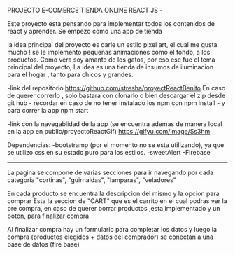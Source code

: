 PROJECTO E-COMERCE TIENDA ONLINE REACT JS - 

Este proyecto esta pensando para implementar todos los contenidos de react y aprender.
Se empezo como una app de tienda

la idea principal del proyecto es darle un estilo pixel art, el cual me gusta mucho !
se le implemento pequeñas animaciones como el fondo, a los productos.
Como vera soy amante de los gatos, por eso ese fue el tema principal del proyecto,
La idea es una tienda de insumos de iluminacion para el hogar , tanto para chicos y grandes.

-link del repositorio 
https://github.com/stresha/proyectReactBenito
En caso de querer correrlo , solo bastara con clonarlo o  bien descargar el zip desde git hub -
recordar en caso de no tener instalado los npm
con npm install - 
y para correr la app npm start 


-link con la navegablidad de la app (se encuentra ademas de manera local en la app en  public/proyectoReactGif)
https://gifyu.com/image/Ss3hm

Dependencias: 
-bootstramp (por el momento no se esta utilizando), ya que se utilizo css en su estado puro para los estilos.
-sweetAlert
-Firebase


------------------------------------------------------------
La pagina se compone de varias secciones para ir navegando por cada categoria 
"cortinas",
"guirnaldas",
"lamparas",
"veladores"

En cada producto se encuentra la descripcion del mismo y la opcion para comprar 
Esta la seccion de "CART" que es el carrito 
en el cual podras ver la pre compra, en caso de querer borrar productos ,esta implementado
y un boton, para finalizar compra

Al finalizar compra hay un formulario para completar los datos 
y luego la compra (productos elegidos + datos del comprador) se conectan a una base de datos (fire base)


